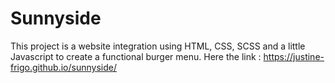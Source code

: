 # Sunnyside

This project is a website integration using HTML, CSS, SCSS and a little Javascript to create a functional burger menu. Here the link : https://justine-frigo.github.io/sunnyside/
